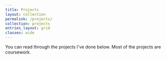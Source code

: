 ```yaml
---
title: Projects
layout: collection
permalink: /projects/
collection: projects
entries_layout: grid
classes: wide
---
```


You can read through the projects I've done below. Most of the projects are coursework.